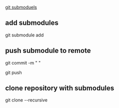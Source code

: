 [git submoduels](https://git-scm.com/book/zh/v1/Git-%E5%B7%A5%E5%85%B7-%E5%AD%90%E6%A8%A1%E5%9D%97)


## add submodules 

git submodule  add <submodule-git-repository>  <path>

## push submodule to remote 

git commit -m " "

git push 

## clone repository with submodules 

git clone --recursive <mrepository>


